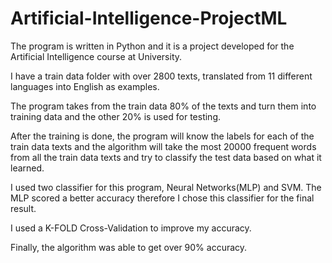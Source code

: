 # Artificial-Intelligence-ProjectML

The program is written in Python and it is a project developed for the Artificial Intelligence course at University.

I have a train data folder with over 2800 texts, translated from 11 different languages into English as examples.

The program takes from the train data 80% of the texts and turn them into training data and the other 20% is used for testing.

After the training is done, the program will know the labels for each of the train data texts and the algorithm will take the most 20000 frequent words from all the train data texts and try to classify the test data based on what it learned.

I used two classifier for this program, Neural Networks(MLP) and SVM. The MLP scored a better accuracy therefore I chose this classifier for the final result.

I used a K-FOLD Cross-Validation to improve my accuracy.

Finally, the algorithm was able to get over 90% accuracy.




